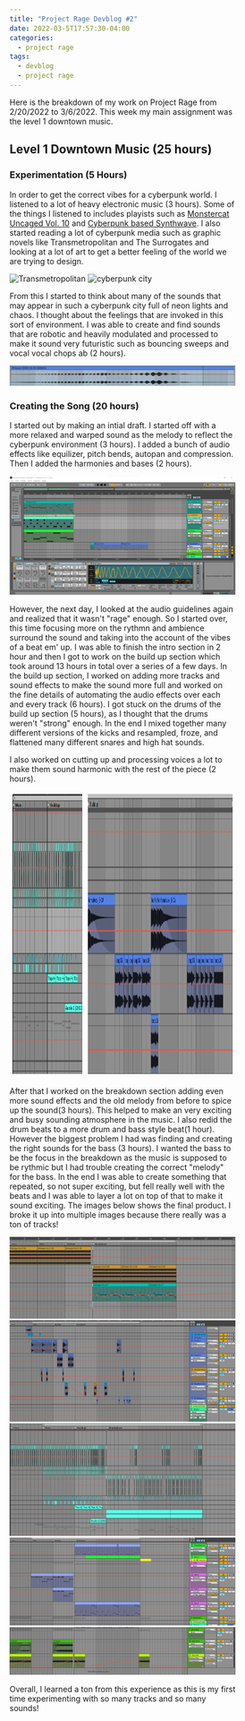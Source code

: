 ```yaml
---
title: "Project Rage Devblog #2"
date: 2022-03-5T17:57:30-04:00
categories:
  - project rage
tags:
  - devblog
  - project rage
---
```


<style>
* {
  box-sizing: border-box;
}

.row {
  display: flex;
}

.column {
  float: left;
  width: 33.33%;
  padding: 5px;
}
.column2 {
  float: left;
  width: 66.67%;
  padding: 5px;
}


/* Clearfix (clear floats) */
.row::after {
  content: "";
  clear: both;
  display: table;
}
</style>

Here is the breakdown of my work on Project Rage from 2/20/2022 to 3/6/2022. This week my main assignment was the level 1 downtown music.

## Level 1 Downtown Music (25 hours)

### Experimentation (5 Hours)

In order to get the correct vibes for a cyberpunk world. I listened to a lot of heavy electronic music (3 hours). Some of the things I listened to includes playists such as [Monstercat Uncaged Vol. 10](https://www.youtube.com/watch?v=r7IXDfisStA&t=5476s) and [Cyberpunk based Synthwave](https://www.youtube.com/watch?v=y2ECgOhoDGs&t=6628s). I also started reading a lot of cyberpunk media such as graphic novels like Transmetropolitan and The Surrogates and looking at a lot of art to get a better feeling of the world we are trying to design. 

<img src="https://images-na.ssl-images-amazon.com/images/I/71eu8jnE1ZL.jpg" alt="Transmetropolitan">

<img src = "https://images-wixmp-ed30a86b8c4ca887773594c2.wixmp.com/f/ec7d26b1-d557-47c1-a877-6050004d2fc2/dbb7hcs-1f9e8f0a-c4c7-4fc9-baf6-9e075ce86e30.jpg?token=eyJ0eXAiOiJKV1QiLCJhbGciOiJIUzI1NiJ9.eyJzdWIiOiJ1cm46YXBwOjdlMGQxODg5ODIyNjQzNzNhNWYwZDQxNWVhMGQyNmUwIiwiaXNzIjoidXJuOmFwcDo3ZTBkMTg4OTgyMjY0MzczYTVmMGQ0MTVlYTBkMjZlMCIsIm9iaiI6W1t7InBhdGgiOiJcL2ZcL2VjN2QyNmIxLWQ1NTctNDdjMS1hODc3LTYwNTAwMDRkMmZjMlwvZGJiN2hjcy0xZjllOGYwYS1jNGM3LTRmYzktYmFmNi05ZTA3NWNlODZlMzAuanBnIn1dXSwiYXVkIjpbInVybjpzZXJ2aWNlOmZpbGUuZG93bmxvYWQiXX0.-7-iEaeDDddcIw8RSKsKr7t8JpLF4DYv6ZQzuOVtQ28" alt = "cyberpunk city">

From this I started to think about many of the sounds that may appear in such a cyberpunk city full of neon lights and chaos. I thought about the feelings that are invoked in this sort of environment. I was able to create and find sounds that are robotic and heavily modulated and processed to make it sound very futuristic such as bouncing sweeps and vocal vocal chops ab (2 hours). 

<img src = "https://raw.githubusercontent.com/zwagaroo/zwagaroo.github.io/master/assets/images/ragedevblog2/bouncingsweep.png" alt = "bouncing sweep">

### Creating the Song (20 hours)

I started out by making an intial draft. I started off with a more relaxed and warped sound as the melody to reflect the cyberpunk environment (3 hours). I added a bunch of audio effects like equilizer, pitch bends, autopan and compression. Then I added the harmonies and bases (2 hours).

<img src = "https://raw.githubusercontent.com/zwagaroo/zwagaroo.github.io/master/assets/images/ragedevblog2/firsttry.png" alt = "first try">

However, the next day, I looked at the audio guidelines again and realized that it wasn't "rage" enough. So I started over, this time focusing more on the rythmn and ambience surround the sound and taking into the account of the vibes of a beat em' up. I was able to finish the intro section in 2 hour and then I got to work on the build up section which took around 13 hours in total over a series of a few days. In the build up section, I worked on adding more tracks and sound effects  to make the sound more full and worked on the fine details of automating the audio effects over each and every track (6 hours). I got stuck on the drums of the build up section (5 hours), as I thought that the drums weren't "strong" enough. In the end I mixed together many different versions of the kicks and resampled, froze, and flattened many different snares and high hat sounds.

I also worked on cutting up and processing voices a lot to make them sound harmonic with the rest of the piece (2 hours).

<div class="row">
  <div class="column">
    <img src = "https://raw.githubusercontent.com/zwagaroo/zwagaroo.github.io/master/assets/images/ragedevblog2/main_buildup_drums.png" alt = "drums" style="width:100%" height = "500">
  </div>
  <div class="column2">
    <img src = "https://raw.githubusercontent.com/zwagaroo/zwagaroo.github.io/master/assets/images/ragedevblog2/vocals.png" alt = "vocals" style="width:100%" height = "500">
  </div>
</div>


After that I worked on the breakdown section adding even more sound effects and the old melody from before to spice up the sound(3 hours). This helped to make an very exciting and busy sounding atmosphere in the music. I also redid the drum beats to a more drum and bass style beat(1 hour). However the biggest problem I had was finding and creating the right sounds for the bass (3 hours). I wanted the bass to be the focus in the breakdown as the music is supposed to be rythmic but I had trouble creating the correct "melody" for the bass. In the end I was able to create something that repeated, so not super exciting, but fell really well with the beats and I was able to layer a lot on top of that to make it sound exciting. The images below shows the final product. I broke it up into multiple images because there really was a ton of tracks!


<img src = "https://raw.githubusercontent.com/zwagaroo/zwagaroo.github.io/master/assets/images/ragedevblog2/arpsfloaters.png" alt = "arps and floaters">
<img src = "https://raw.githubusercontent.com/zwagaroo/zwagaroo.github.io/master/assets/images/ragedevblog2/ambience.png" alt = "vocals">
<img src = "https://raw.githubusercontent.com/zwagaroo/zwagaroo.github.io/master/assets/images/ragedevblog2/drums.png" alt = "vocals">
<img src = "https://raw.githubusercontent.com/zwagaroo/zwagaroo.github.io/master/assets/images/ragedevblog2/bassandsubs.png" alt = "vocals">
<img src = "https://raw.githubusercontent.com/zwagaroo/zwagaroo.github.io/master/assets/images/ragedevblog2/whooshes.png" alt = "vocals">

Overall, I learned a ton from this experience as this is my first time experimenting with so many tracks and so many sounds!

